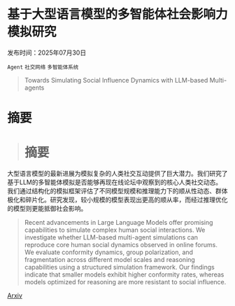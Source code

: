 # 基于大型语言模型的多智能体社会影响力模拟研究

发布时间：2025年07月30日

`Agent` `社交网络` `多智能体系统`

> Towards Simulating Social Influence Dynamics with LLM-based Multi-agents

# 摘要

> # 摘要
大型语言模型的最新进展为模拟复杂的人类社交互动提供了巨大潜力。我们研究了基于LLM的多智能体模拟是否能够再现在线论坛中观察到的核心人类社交动态。我们通过结构化的模拟框架评估了不同模型规模和推理能力下的顺从性动态、群体极化和碎片化。研究发现，较小规模的模型表现出更高的顺从率，而经过推理优化的模型则更能抵御社会影响。

> Recent advancements in Large Language Models offer promising capabilities to simulate complex human social interactions. We investigate whether LLM-based multi-agent simulations can reproduce core human social dynamics observed in online forums. We evaluate conformity dynamics, group polarization, and fragmentation across different model scales and reasoning capabilities using a structured simulation framework. Our findings indicate that smaller models exhibit higher conformity rates, whereas models optimized for reasoning are more resistant to social influence.

[Arxiv](https://arxiv.org/abs/2507.22467)